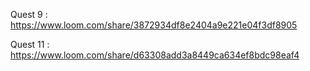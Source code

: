 Quest 9 : https://www.loom.com/share/3872934df8e2404a9e221e04f3df8905

Quest 11 : https://www.loom.com/share/d63308add3a8449ca634ef8bdc98eaf4
